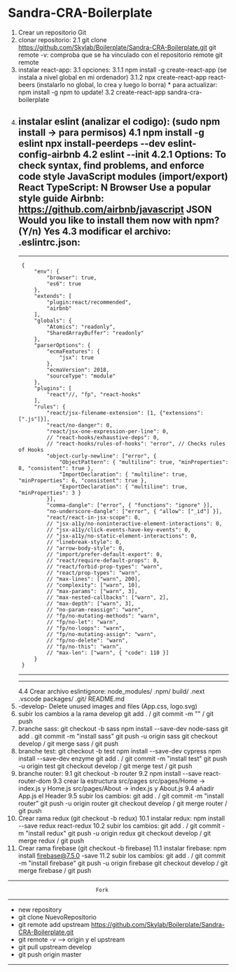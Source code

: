 # Sandra-CRA-Boilerplate

1. Crear un repositorio Git
2. clonar repositorio:
    2.1 git clone https://github.com/Skylab/Boilerplate/Sandra-CRA-Boilerplate.git
    git remote -v: comproba que se ha vinculado con el repositorio remote
    git remote
3. instalar react-app:
    3.1 opciones:
        3.1.1 npm install -g create-react-app (se instala a nivel global en mi ordenador)
        3.1.2 npx create-react-app react-beers (instalarlo no global, lo crea y luego lo borra)
        * para actualizar: npm install -g npm to update!
    3.2 create-react-app sandra-cra-boilerplate
4. instalar eslint (analizar el codigo): (sudo npm install -> para permisos)
    4.1 npm install -g eslint 
        npx install-peerdeps --dev eslint-config-airbnb
    4.2 eslint --init
        4.2.1 Options:
            To check syntax, find problems, and enforce code style
            JavaScript modules (import/export)
            React
            TypeScript: N
            Browser
            Use a popular style guide
            Airbnb: https://github.com/airbnb/javascript
            JSON
            Would you like to install them now with npm? (Y/n) Yes
    4.3 modificar el archivo: .eslintrc.json:
    --------------------------------------------------------------------------
    --------------------------------------------------------------------------
        {
            "env": {
                "browser": true,
                "es6": true
            },
            "extends": [
                "plugin:react/recommended",
                "airbnb"
            ],
            "globals": {
                "Atomics": "readonly",
                "SharedArrayBuffer": "readonly"
            },
            "parserOptions": {
                "ecmaFeatures": {
                    "jsx": true
                },
                "ecmaVersion": 2018,
                "sourceType": "module"
            },
            "plugins": [
                "react"//, "fp", "react-hooks"
            ],
            "rules": {
                "react/jsx-filename-extension": [1, {"extensions": [".js"]}],
                "react/no-danger": 0,
                "react/jsx-one-expression-per-line": 0,
                // "react-hooks/exhaustive-deps": 0,
                // "react-hooks/rules-of-hooks": "error", // Checks rules of Hooks
                "object-curly-newline": ["error", {
                    "ObjectPattern": { "multiline": true, "minProperties": 8, "consistent": true },
                    "ImportDeclaration": { "multiline": true, "minProperties": 6, "consistent": true },
                    "ExportDeclaration": { "multiline": true, "minProperties": 3 }
                }],
                "comma-dangle": ["error", { "functions": "ignore" }],
                "no-underscore-dangle": ["error", { "allow": ["_id"] }],
                "react/react-in-jsx-scope": 0,
                // "jsx-a11y/no-noninteractive-element-interactions": 0,
                // "jsx-a11y/click-events-have-key-events": 0,
                // "jsx-a11y/no-static-element-interactions": 0,
                // "linebreak-style": 0,
                // "arrow-body-style": 0,
                // "import/prefer-default-export": 0,
                // "react/require-default-props": 0,
                // "react/forbid-prop-types": "warn",
                // "react/prop-types": "warn",
                // "max-lines": ["warn", 200],
                // "complexity": ["warn", 10],
                // "max-params": ["warn", 3],
                // "max-nested-callbacks": ["warn", 2],
                // "max-depth": ["warn", 3],
                // "no-param-reassign": "warn",
                // "fp/no-mutating-methods": "warn",
                // "fp/no-let": "warn",
                // "fp/no-loops": "warn",
                // "fp/no-mutating-assign": "warn",
                // "fp/no-delete": "warn",
                // "fp/no-this": "warn",
                // "max-len": ["warn", { "code": 110 }]
            }
        }
    --------------------------------------------------------------------------
    --------------------------------------------------------------------------
    4.4 Crear archivo eslintignore:
        node_modules/
        .npm/
        build/
        .next
        .vscode
        packages/
        .git/
        README.md
5. -develop- Delete unused images and files (App.css, logo.svg)
6. subir los cambios a la rama develop
     git add . / git commit -m "" / git push
7. branche sass:
    git checkout -b sass
    npm install --save-dev node-sass
    git add .
    git commit -m "install sass"
    git push -u origin sass
    git checkout develop / git merge sass / git push
8. branche test:
    git checkout -b test
    npm install --save-dev cypress
    npm install --save-dev enzyme
    git add . / git commit -m "install test" 
    git push -u origin test
    git checkout develop / git merge test / git push
9. branche router:
    9.1 git checkout -b router
    9.2 npm install --save react-router-dom
    9.3 crear la estructura src/pages
        src/pages/Home -> index.js  y Home.js
        src/pages/About -> index.js  y About.js
    9.4 añadir App.js el Header
    9.5 subir los cambios:
        git add . / git commit -m "install router" 
        git push -u origin router
        git checkout develop / git merge router / git push
10. Crear rama redux (git checkout -b redux)
    10.1 instalar redux: npm install --save redux react-redux
    10.2 subir los cambios:
        git add . / git commit -m "install redux" 
        git push -u origin redux
        git checkout develop / git merge redux / git push
11. Crear rama firebase (git checkout -b firebase)
    11.1 instalar firebase: npm install firebase@7.5.0 -save
    11.2 subir los cambios:
        git add . / git commit -m "install firebase" 
        git push -u origin firebase
        git checkout develop / git merge firebase / git push
----------------------------------------------------------------------------------------------------
                                Fork
----------------------------------------------------------------------------------------------------
   - new repository 
   - git clone NuevoRepositorio
   - git remote add upstream https://github.com/Skylab/Boilerplate/Sandra-CRA-Boilerplate.git
   - git remote -v --> origin y el upstream
   - git pull upstream develop
   - git push origin master
------------------------------------------------------------------------------------------------------

